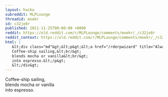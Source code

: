 ```yaml
---
layout: haiku
subreddit: MLPLounge
threadid: moekr
id: c32je8r
published: 2011-11-25T00:00:00 +0000
reddit: https://old.reddit.com/r/MLPLounge/comments/moekr/_/c32je8r
reddit_context: https://old.reddit.com/r/MLPLounge/comments/moekr/_/c32je8r?context=3
html: |
   &lt;div class="md"&gt;&lt;p&gt;&lt;a href="/rderpwizard" title="Always Relevant / Post-Modernism Hipster / Paper-Bag Princess"&gt;&lt;/a&gt;
   Coffee-ship sailing,&lt;br/&gt;
   blends mocha or vanilla&lt;br/&gt;
   into espresso.&lt;/p&gt;
   &lt;/div&gt;
---
```


[](/rderpwizard "Always Relevant / Post-Modernism Hipster / Paper-Bag Princess")
Coffee-ship sailing,  
blends mocha or vanilla  
into espresso.